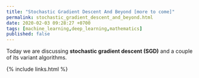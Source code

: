 ```yaml
---
title: "Stochastic Gradient Descent And Beyond [more to come]"
permalink: stochastic_gradient_descent_and_beyond.html
date: 2020-02-03 09:28:27 +0700
tags: [machine_learning,deep_learning,mathematics]
published: false
---
```


Today we are discussing **stochastic gradient descent (SGD)** and a couple of its variant algorithms.

{% include links.html %}
